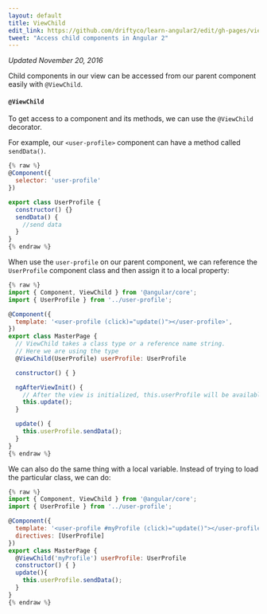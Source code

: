 ```yaml
---
layout: default
title: ViewChild
edit_link: https://github.com/driftyco/learn-angular2/edit/gh-pages/viewChild/index.md
tweet: "Access child components in Angular 2"
---
```



_Updated November 20, 2016_

Child components in our view can be accessed from our parent component easily with `@ViewChild`.

#### `@ViewChild`

To get access to a component and its methods, we can use the `@ViewChild` decorator.

For example, our `<user-profile>` component can have a method called `sendData()`.


```javascript
{% raw %}
@Component({
  selector: 'user-profile'
})

export class UserProfile {
  constructor() {}
  sendData() {
    //send data
  }
}
{% endraw %}
```

When use the `user-profile` on our parent component, we can reference the `UserProfile` component class and then assign it to a local property:

```javascript
{% raw %}
import { Component, ViewChild } from '@angular/core';
import { UserProfile } from '../user-profile';

@Component({
  template: '<user-profile (click)="update()"></user-profile>',
})
export class MasterPage {
  // ViewChild takes a class type or a reference name string.
  // Here we are using the type
  @ViewChild(UserProfile) userProfile: UserProfile

  constructor() { }

  ngAfterViewInit() { 
    // After the view is initialized, this.userProfile will be available
    this.update();
  }

  update() {
    this.userProfile.sendData();
  }
}
{% endraw %}
```


We can also do the same thing with a local variable.
Instead of trying to load the particular class, we can do:

```javascript
{% raw %}
import { Component, ViewChild } from '@angular/core';
import { UserProfile } from '../user-profile';

@Component({
  template: '<user-profile #myProfile (click)="update()"></user-profile>',
  directives: [UserProfile]
})
export class MasterPage {
  @ViewChild('myProfile') userProfile: UserProfile
  constructor() { }
  update(){
    this.userProfile.sendData();
  }
}
{% endraw %}
```
